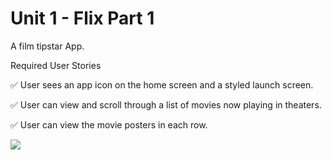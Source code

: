 # Unit 1 - Flix Part 1

A  film tipstar App.


Required User Stories

✅ User sees an app icon on the home screen and a styled launch screen.

✅ User can view and scroll through a list of movies now playing in theaters.

✅ User can view the movie posters in each row.


<img src = 'http://g.recordit.co/4Bjg6uMw93.gif'>
